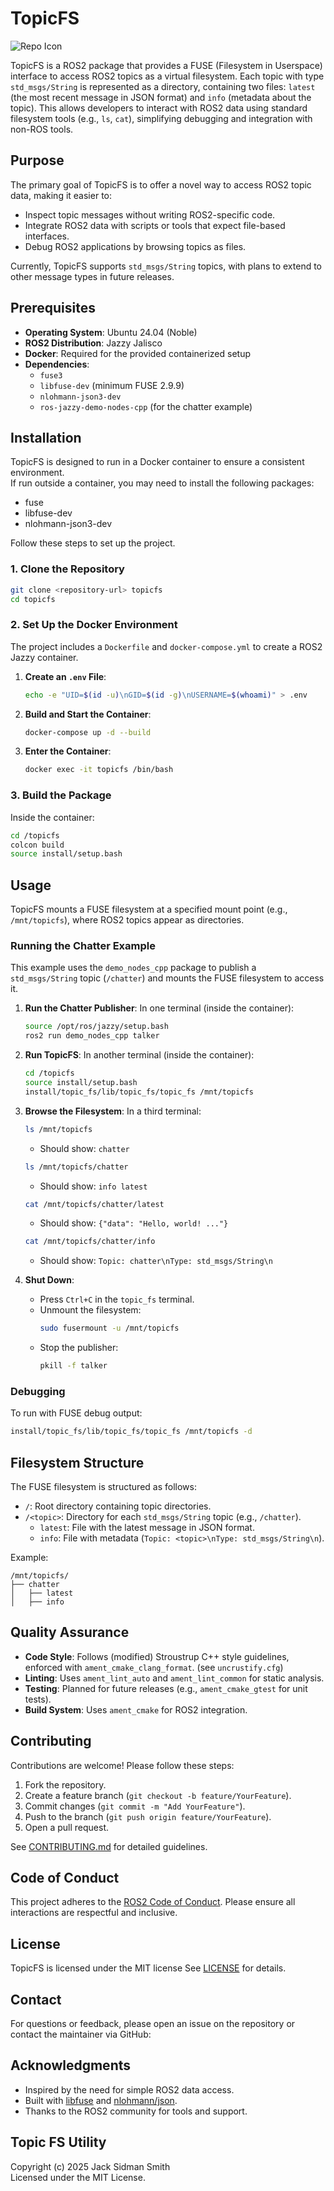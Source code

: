 # TopicFS
![Repo Icon](topic_fs/docs/images/repo_icon.png)

TopicFS is a ROS2 package that provides a FUSE (Filesystem in Userspace) interface to access ROS2 topics as a virtual filesystem. Each topic with type `std_msgs/String` is represented as a directory, containing two files: `latest` (the most recent message in JSON format) and `info` (metadata about the topic). This allows developers to interact with ROS2 data using standard filesystem tools (e.g., `ls`, `cat`), simplifying debugging and integration with non-ROS tools.

## Purpose
The primary goal of TopicFS is to offer a novel way to access ROS2 topic data, making it easier to:
- Inspect topic messages without writing ROS2-specific code.
- Integrate ROS2 data with scripts or tools that expect file-based interfaces.
- Debug ROS2 applications by browsing topics as files.

Currently, TopicFS supports `std_msgs/String` topics, with plans to extend to other message types in future releases.

## Prerequisites
- **Operating System**: Ubuntu 24.04 (Noble)
- **ROS2 Distribution**: Jazzy Jalisco
- **Docker**: Required for the provided containerized setup
- **Dependencies**:
  - `fuse3`
  - `libfuse-dev` (minimum FUSE 2.9.9)
  - `nlohmann-json3-dev`
  - `ros-jazzy-demo-nodes-cpp` (for the chatter example)

## Installation
TopicFS is designed to run in a Docker container to ensure a consistent environment.<br>
If run outside a container, you may need to install the following packages:
  - fuse
  - libfuse-dev
  - nlohmann-json3-dev

Follow these steps to set up the project.

### 1. Clone the Repository
```bash
git clone <repository-url> topicfs
cd topicfs
```

### 2. Set Up the Docker Environment
The project includes a `Dockerfile` and `docker-compose.yml` to create a ROS2 Jazzy container.

1. **Create an `.env` File**:
   ```bash
   echo -e "UID=$(id -u)\nGID=$(id -g)\nUSERNAME=$(whoami)" > .env
   ```

2. **Build and Start the Container**:
   ```bash
   docker-compose up -d --build
   ```

3. **Enter the Container**:
   ```bash
   docker exec -it topicfs /bin/bash
   ```

### 3. Build the Package
Inside the container:
```bash
cd /topicfs
colcon build
source install/setup.bash
```

## Usage
TopicFS mounts a FUSE filesystem at a specified mount point (e.g., `/mnt/topicfs`), where ROS2 topics appear as directories.

### Running the Chatter Example
This example uses the `demo_nodes_cpp` package to publish a `std_msgs/String` topic (`/chatter`) and mounts the FUSE filesystem to access it.

1. **Run the Chatter Publisher**:
   In one terminal (inside the container):
   ```bash
   source /opt/ros/jazzy/setup.bash
   ros2 run demo_nodes_cpp talker
   ```

2. **Run TopicFS**:
   In another terminal (inside the container):
   ```bash
   cd /topicfs
   source install/setup.bash
   install/topic_fs/lib/topic_fs/topic_fs /mnt/topicfs
   ```

3. **Browse the Filesystem**:
   In a third terminal:
   ```bash
   ls /mnt/topicfs
   ```
   - Should show: `chatter`
   ```bash
   ls /mnt/topicfs/chatter
   ```
   - Should show: `info latest`
   ```bash
   cat /mnt/topicfs/chatter/latest
   ```
   - Should show: `{"data": "Hello, world! ..."}`
   ```bash
   cat /mnt/topicfs/chatter/info
   ```
   - Should show: `Topic: chatter\nType: std_msgs/String\n`

4. **Shut Down**:
   - Press `Ctrl+C` in the `topic_fs` terminal.
   - Unmount the filesystem:
     ```bash
     sudo fusermount -u /mnt/topicfs
     ```
   - Stop the publisher:
     ```bash
     pkill -f talker
     ```

### Debugging
To run with FUSE debug output:
```bash
install/topic_fs/lib/topic_fs/topic_fs /mnt/topicfs -d
```

## Filesystem Structure
The FUSE filesystem is structured as follows:
- `/`: Root directory containing topic directories.
- `/<topic>`: Directory for each `std_msgs/String` topic (e.g., `/chatter`).
  - `latest`: File with the latest message in JSON format.
  - `info`: File with metadata (`Topic: <topic>\nType: std_msgs/String\n`).

Example:
```
/mnt/topicfs/
├── chatter
│   ├── latest
│   ├── info
```

## Quality Assurance
- **Code Style**: Follows (modified) Stroustrup C++ style guidelines,<br>
                  enforced with `ament_cmake_clang_format`.  (see `uncrustify.cfg`)
- **Linting**: Uses `ament_lint_auto` and `ament_lint_common` for static analysis.
- **Testing**: Planned for future releases (e.g., `ament_cmake_gtest` for unit tests).
- **Build System**: Uses `ament_cmake` for ROS2 integration.

## Contributing
Contributions are welcome! Please follow these steps:
1. Fork the repository.
2. Create a feature branch (`git checkout -b feature/YourFeature`).
3. Commit changes (`git commit -m "Add YourFeature"`).
4. Push to the branch (`git push origin feature/YourFeature`).
5. Open a pull request.

See [CONTRIBUTING.md](CONTRIBUTING.md) for detailed guidelines.

## Code of Conduct
This project adheres to the [ROS2 Code of Conduct](https://www.ros.org/conduct.html). Please ensure all interactions are respectful and inclusive.

## License
TopicFS is licensed under the MIT license See [LICENSE](LICENSE) for details.

## Contact
For questions or feedback, please open an issue on the repository or contact the maintainer via GitHub:

## Acknowledgments
- Inspired by the need for simple ROS2 data access.
- Built with [libfuse](https://github.com/libfuse/libfuse) and [nlohmann/json](https://github.com/nlohmann/json).
- Thanks to the ROS2 community for tools and support.

## Topic FS Utility
Copyright (c) 2025 Jack Sidman Smith<br>
Licensed under the MIT License.